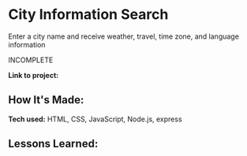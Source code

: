 # City Information Search
Enter a city name and receive weather, travel, time zone, and language information

INCOMPLETE

**Link to project:** 

## How It's Made:
**Tech used:** HTML, CSS, JavaScript, Node.js, express

## Lessons Learned:
